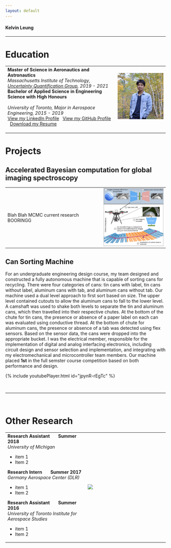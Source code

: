 ```yaml
---
layout: default
---
```


#### Kelvin Leung
***

# Education 

<table style="width:100%">
  <tr>
    <td> 
      <b> Master of Science in Aeronautics and Astronautics </b> <br>
      <i> Massachusetts Institute of Technology, <a href="https://uqgroup.mit.edu/">Uncertainty Quantification Group</a>, 2019 - 2021 </i> <br>
      <b> Bachelor of Applied Science in Engineering Science with High Honours </b> <br> <br>
      <i> University of Toronto, Major in Aerospace Engineering, 2015 - 2019 </i> <br>
      <a href="https://www.linkedin.com/in/kelvin-leung-82641550/">View my LinkedIn Profile</a> &nbsp; 
      <a href="https://github.com/kelvinmleung">View my GitHub Profile</a> &nbsp; 
      <a href="assets/pdfs/KelvinLeungResume.pdf">Download my Resume</a> <br> &nbsp; 
    </td>
    <td><div><img src="assets/imgs/forestPic.jpg" width="300"></div><br></td>     
  </tr>
</table>



# Projects

## Accelerated Bayesian computation for global imaging spectroscopy

<table style="width:100%">
  <colgroup>
       <col span="1" style="width: 60%;">
       <col span="1" style="width: 40%;">
    </colgroup>
  <tbody>
    <tr>
      <td> 
        Blah Blah MCMC current research BOORINGG
      </td>
      <td>
        <div>
        <img src="assets/imgs/overallfig3.png" width="500"> 
        </div>
      </td>
    </tr>
  </tbody>
  </table>


## Can Sorting Machine

For an undergraduate engineering design course, my team designed and constructed a fully autonomous machine that is capable of sorting cans for recycling. There were four categories of cans: tin cans with label, tin cans without label, aluminum cans with tab, and aluminum cans without tab.  Our machine used a dual level approach to first sort based on size. The upper level contained cutouts to allow the aluminum cans to fall to the lower level. A camshaft was used to shake both levels to separate the tin and aluminum cans, which then travelled into their respective chutes. At the bottom of the chute for tin cans, the presence or absence of a paper label on each can was evaluated using conductive thread. At the bottom of chute for aluminum cans, the presence or absence of a tab was detected using flex sensors. Based on the sensor data, the cans were dropped into the appropriate bucket. I was the electrical member, responsible for the implementation of digital and analog interfacing electronics, including circuit design and sensor selection and implementation, and integrating with my electromechanical and microcontroller team members. Our machine placed <b>1st</b> in the full semster course competition based on both performance and design.

{% include youtubePlayer.html id="jpynR-rEgTc" %}

<br>
<hr>
<br>

# Other Research

<table style="width:100%">
  <colgroup>
       <col span="1" style="width: 50%;">
       <col span="1" style="width: 50%;">
    </colgroup>
  <tbody>
    <tr>
      <td> 
      <b> Research Assistant &nbsp; &nbsp; &nbsp; Summer 2018 </b> <br>
<i>University of Michigan </i> <br>
  <ul>
   <li>item 1 </li>
   <li>Item 2 </li>
  </ul>

<b> Research Intern &nbsp; &nbsp; &nbsp; Summer 2017 </b> <br>
<i>Germany Aerospace Center (DLR) </i> <br>
<ul>
   <li>item 1 </li>
   <li>Item 2 </li>
  </ul>
  
  <b> Research Assistant &nbsp; &nbsp; &nbsp; Summer 2016 </b> <br>
<i> University of Toronto Institute for Aerospace Studies </i> <br>
<ul>
   <li>item 1 </li>
   <li>Item 2 </li>
  </ul>

   </td>
      <td>
        <div>
         <img src="assets/gifs/work.gif" width="400">   
        </div>
      </td>
    </tr>
  </tbody>
  </table>


<!-- # Fun Stuff
{% include youtubePlayer.html id="n5x_kSzzbGw" %} !-->


